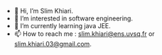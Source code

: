 - 👋 Hi, I’m Slim Khiari.
- 👀 I’m interested in software engineering.
- 🌱 I’m currently learning java JEE.
- 📫 How to reach me : slim.khiari@ens.uvsq.fr or slim.khiari.03@gmail.com.
